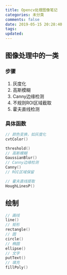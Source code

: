 ```yaml
---
title: Opencv处理图像笔记
categories: 未分类
comments: false
date: 2019-05-15 20:28:40
tags:
updated:
---
```


<!--more-->

## 图像处理中的一类

### 步骤

1. 灰度化
1. 高斯模糊
1. Canny边缘检测
1. 不规则ROI区域截取
1. 霍夫直线检测

### 具体函数

```cpp
// 颜色变换，如灰度化
cvtColor()

threshold()
// 高斯模糊
GaussianBlur()
// Canny边缘检测
Canny()
// ROI区域保留

// 霍夫直线提取
HoughLinesP()
```

## 绘制

```cpp
// 画线
line()
// 矩形
rectangle()
// 圆
circle()
// 椭圆
ellipse()
// 文字
putText()
// 填充
fillPoly()
```

